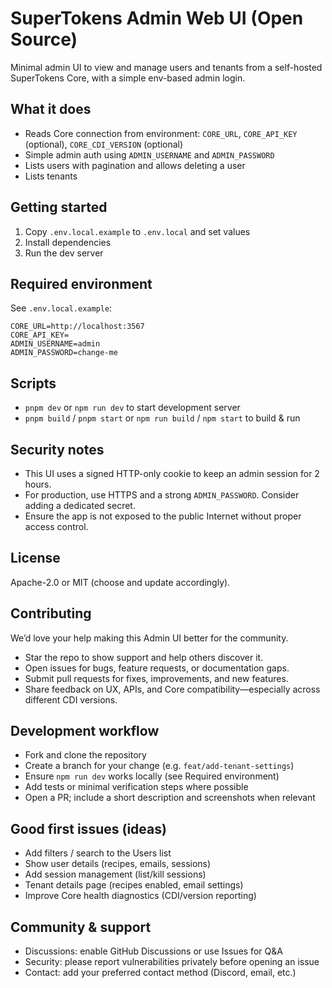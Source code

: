 SuperTokens Admin Web UI (Open Source)
=====================================

Minimal admin UI to view and manage users and tenants from a self-hosted SuperTokens Core, with a simple env-based admin login.

What it does
------------
- Reads Core connection from environment: `CORE_URL`, `CORE_API_KEY` (optional), `CORE_CDI_VERSION` (optional)
- Simple admin auth using `ADMIN_USERNAME` and `ADMIN_PASSWORD`
- Lists users with pagination and allows deleting a user
- Lists tenants

Getting started
---------------
1. Copy `.env.local.example` to `.env.local` and set values
2. Install dependencies
3. Run the dev server

Required environment
--------------------
See `.env.local.example`:

```
CORE_URL=http://localhost:3567
CORE_API_KEY=
ADMIN_USERNAME=admin
ADMIN_PASSWORD=change-me
```

Scripts
-------
- `pnpm dev` or `npm run dev` to start development server
- `pnpm build` / `pnpm start` or `npm run build` / `npm start` to build & run

Security notes
--------------
- This UI uses a signed HTTP-only cookie to keep an admin session for 2 hours.
- For production, use HTTPS and a strong `ADMIN_PASSWORD`. Consider adding a dedicated secret.
- Ensure the app is not exposed to the public Internet without proper access control.

License
-------
Apache-2.0 or MIT (choose and update accordingly).

Contributing
------------
We’d love your help making this Admin UI better for the community.

- Star the repo to show support and help others discover it.
- Open issues for bugs, feature requests, or documentation gaps.
- Submit pull requests for fixes, improvements, and new features.
- Share feedback on UX, APIs, and Core compatibility—especially across different CDI versions.

Development workflow
--------------------
- Fork and clone the repository
- Create a branch for your change (e.g. `feat/add-tenant-settings`)
- Ensure `npm run dev` works locally (see Required environment)
- Add tests or minimal verification steps where possible
- Open a PR; include a short description and screenshots when relevant

Good first issues (ideas)
-------------------------
- Add filters / search to the Users list
- Show user details (recipes, emails, sessions)
- Add session management (list/kill sessions)
- Tenant details page (recipes enabled, email settings)
- Improve Core health diagnostics (CDI/version reporting)

Community & support
-------------------
- Discussions: enable GitHub Discussions or use Issues for Q&A
- Security: please report vulnerabilities privately before opening an issue
- Contact: add your preferred contact method (Discord, email, etc.)

